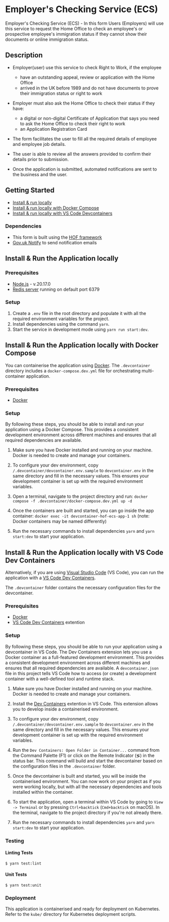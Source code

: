 # Employer's Checking Service (ECS)

Employer's Checking Service (ECS) - In this form Users (Employers) will use this service to request the Home Office to check an employee's or prospective employee's immigration status if they cannot show their documents or online immigration status. 

## Description

- Employer(user) use this service to check Right to Work, if the employee 

  - have an outstanding appeal, review or application with the Home Office
  - arrived in the UK before 1989 and do not have documents to prove their immigration status or right to work

- Employer must also ask the Home Office to check their status if they have:
  - a digital or non-digital Certificate of Application that says you need to ask the Home Office to check their right to work
  - an Application Registration Card

- The form facilitates the user to fill all the required details of employee and employee job details.
- The user is able to review all the answers provided to confirm their details prior to submission.
- Once the application is submitted, automated notifications are sent to the business and the user.


## Getting Started

- [Install & run locally](#install--run-the-application-locally)
- [Install & run locally with Docker Compose](#install--run-the-application-locally-with-docker-compose)
- [Install & run locally with VS Code Devcontainers](#install--run-the-application-locally-with-vs-code-dev-containers)

### Dependencies

- This form is built using the [HOF framework](https://github.com/UKHomeOfficeForms/hof)
- [Gov.uk Notify](https://www.notifications.service.gov.uk) to send notification emails

## Install & Run the Application locally

### Prerequisites

- [Node.js](https://nodejs.org/en/) - v.20.17.0
- [Redis server](http://redis.io/download) running on default port 6379

### Setup

1. Create a `.env` file in the root directory and populate it with all the required environment variables for the project.
2. Install dependencies using the command `yarn`.
3. Start the service in development mode using `yarn run start:dev`.

## Install & Run the Application locally with Docker Compose

You can containerise the application using [Docker](https://www.docker.com). The `.devcontainer` directory includes a `docker-compose.dev.yml` file for orchestrating multi-container application.

### Prerequisites
   - [Docker](https://www.docker.com)

### Setup

By following these steps, you should be able to install and run your application using a Docker Compose. This provides a consistent development environment across different machines and ensures that all required dependencies are available.

1. Make sure you have Docker installed and running on your machine. Docker is needed to create and manage your containers.

2. To configure your dev environment, copy `/.devcontainer/devcontainer.env.sample` to `devcontainer.env` in the same directory and fill in the necessary values. This ensures your development container is set up with the required environment variables.

3. Open a terminal, navigate to the project directory and run: `docker compose -f .devcontainer/docker-compose.dev.yml up -d`

4. Once the containers are built and started, you can go inside the app container: `docker exec -it devcontainer-hof-ecs-app-1 sh` (note: Docker containers may be named differently)

5. Run the necessary commands to install dependencies `yarn` and `yarn start:dev` to start your application.

## Install & Run the Application locally with VS Code Dev Containers

Alternatively, if you are using [Visual Studio Code](https://code.visualstudio.com/) (VS Code), you can run the application with a [VS Code Dev Containers](https://code.visualstudio.com/docs/devcontainers/containers).

The `.devcontainer` folder contains the necessary configuration files for the devcontainer.

### Prerequisites
   - [Docker](https://www.docker.com)
   - [VS Code Dev Containers](https://marketplace.visualstudio.com/items?itemName=ms-vscode-remote.remote-containers) extention

### Setup

By following these steps, you should be able to run your application using a devcontainer in VS Code. The Dev Containers extension lets you use a Docker container as a full-featured development environment. This provides a consistent development environment across different machines and ensures that all required dependencies are available. A `devcontainer.json` file in this project tells VS Code how to access (or create) a development container with a well-defined tool and runtime stack.

1. Make sure you have Docker installed and running on your machine. Docker is needed to create and manage your containers.

2. Install the [Dev Containers](https://marketplace.visualstudio.com/items?itemName=ms-vscode-remote.remote-containers) extention in VS Code. This extension allows you to develop inside a containerised environment.

3. To configure your dev environment, copy `/.devcontainer/devcontainer.env.sample` to `devcontainer.env` in the same directory and fill in the necessary values. This ensures your development container is set up with the required environment variables.

4. Run the `Dev Containers: Open Folder in Container...` command from the Command Palette (F1) or click on the Remote Indicator (≶) in the status bar. This command will build and start the devcontainer based on the configuration files in the `.devcontainer` folder.

7. Once the devcontainer is built and started, you will be inside the containerised environment. You can now work on your project as if you were working locally, but with all the necessary dependencies and tools installed within the container.

8. To start the application, open a terminal within VS Code by going to `View -> Terminal` or by pressing `Ctrl+backtick` (`Cmd+backtick` on macOS). In the terminal, navigate to the project directory if you're not already there.

9. Run the necessary commands to install dependencies `yarn` and `yarn start:dev` to start your application.

### Testing

#### Linting Tests
`$ yarn test:lint`

#### Unit Tests
`$ yarn test:unit`

### Deployment

This application is containerised and ready for deployment on Kubernetes. Refer to the `kube/` directory for Kubernetes deployment scripts.